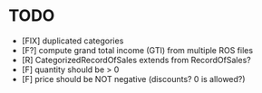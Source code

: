 # TODO

- [FIX] duplicated categories
- [F?] compute grand total income (GTI) from multiple ROS files
- [R] CategorizedRecordOfSales extends from RecordOfSales?
- [F] quantity should be > 0
- [F] price should be NOT negative (discounts? 0 is allowed?)
